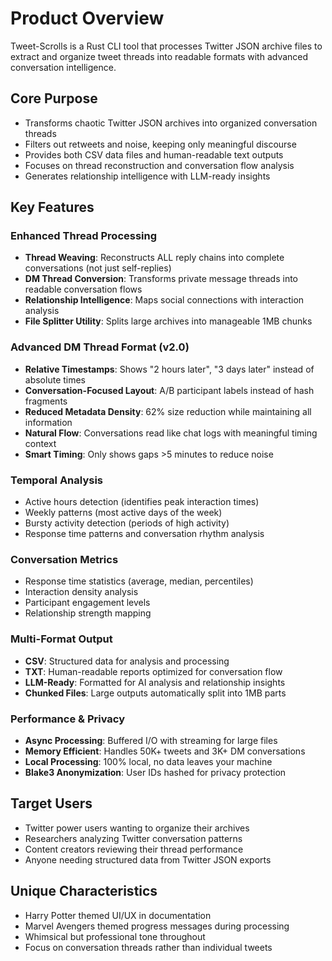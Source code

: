 # Product Overview

Tweet-Scrolls is a Rust CLI tool that processes Twitter JSON archive files to extract and organize tweet threads into readable formats with advanced conversation intelligence.

## Core Purpose
- Transforms chaotic Twitter JSON archives into organized conversation threads
- Filters out retweets and noise, keeping only meaningful discourse
- Provides both CSV data files and human-readable text outputs
- Focuses on thread reconstruction and conversation flow analysis
- Generates relationship intelligence with LLM-ready insights

## Key Features

### **Enhanced Thread Processing**
- **Thread Weaving**: Reconstructs ALL reply chains into complete conversations (not just self-replies)
- **DM Thread Conversion**: Transforms private message threads into readable conversation flows
- **Relationship Intelligence**: Maps social connections with interaction analysis
- **File Splitter Utility**: Splits large archives into manageable 1MB chunks

### **Advanced DM Thread Format (v2.0)**
- **Relative Timestamps**: Shows "2 hours later", "3 days later" instead of absolute times
- **Conversation-Focused Layout**: A/B participant labels instead of hash fragments
- **Reduced Metadata Density**: 62% size reduction while maintaining all information
- **Natural Flow**: Conversations read like chat logs with meaningful timing context
- **Smart Timing**: Only shows gaps >5 minutes to reduce noise

### **Temporal Analysis**
- Active hours detection (identifies peak interaction times)
- Weekly patterns (most active days of the week)
- Bursty activity detection (periods of high activity)
- Response time patterns and conversation rhythm analysis

### **Conversation Metrics**
- Response time statistics (average, median, percentiles)
- Interaction density analysis
- Participant engagement levels
- Relationship strength mapping

### **Multi-Format Output**
- **CSV**: Structured data for analysis and processing
- **TXT**: Human-readable reports optimized for conversation flow
- **LLM-Ready**: Formatted for AI analysis and relationship insights
- **Chunked Files**: Large outputs automatically split into 1MB parts

### **Performance & Privacy**
- **Async Processing**: Buffered I/O with streaming for large files
- **Memory Efficient**: Handles 50K+ tweets and 3K+ DM conversations
- **Local Processing**: 100% local, no data leaves your machine
- **Blake3 Anonymization**: User IDs hashed for privacy protection

## Target Users
- Twitter power users wanting to organize their archives
- Researchers analyzing Twitter conversation patterns
- Content creators reviewing their thread performance
- Anyone needing structured data from Twitter JSON exports

## Unique Characteristics
- Harry Potter themed UI/UX in documentation
- Marvel Avengers themed progress messages during processing
- Whimsical but professional tone throughout
- Focus on conversation threads rather than individual tweets